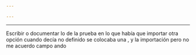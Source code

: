 ```yaml
---

---
```


---
Escribir o documentar lo de la prueba en lo que había que importar otra opción cuando decía no definido se colocaba una , y la importación pero no me acuerdo campo ando 